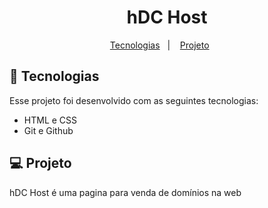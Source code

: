 <h1 align="center">hDC Host</h1>

<p align="center">
  <a href="#-tecnologias">Tecnologias</a>&nbsp;&nbsp;&nbsp;|&nbsp;&nbsp;&nbsp;
  <a href="#-projeto">Projeto</a>&nbsp;&nbsp;&nbsp;&nbsp;&nbsp;&nbsp;
</p>

## 🚀 Tecnologias

Esse projeto foi desenvolvido com as seguintes tecnologias:

- HTML e CSS
- Git e Github

## 💻 Projeto

hDC Host é uma pagina para venda de domínios na web

